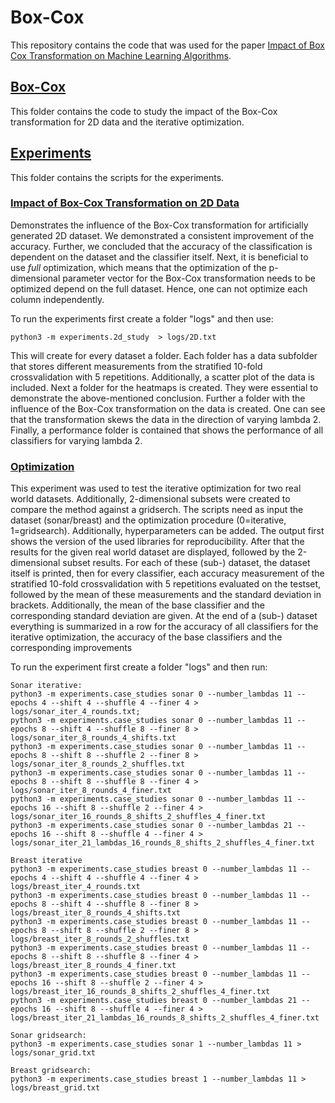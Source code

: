 # Box-Cox

This repository contains the code that was used for the paper 
[Impact of Box Cox Transformation on Machine Learning Algorithms](Impact_of_Box_Cox_Transformation_on_Machine_Learning_Algorithms_iterative.pdf).

## [Box-Cox](boxcox)
This folder contains the code to study the impact of the Box-Cox transformation for 2D data and the iterative optimization.

## [Experiments](experiments)

This folder contains the scripts for the experiments.

### [Impact of Box-Cox Transformation on 2D Data](boxcox/impact_2D)

Demonstrates the influence of the Box-Cox transformation for artificially generated 
2D dataset. We demonstrated a consistent improvement of the accuracy. Further, we concluded that the accuracy of the classification is dependent on the 
dataset and the classifier itself. Next, it is beneficial to use *full* optimization,
which means that the optimization of the p-dimensional parameter vector for the Box-Cox transformation 
needs to be optimized depend on the full dataset. Hence, one can not optimize each column independently.

To run the experiments first create a folder "logs" and then use:

    python3 -m experiments.2d_study  > logs/2D.txt

This will create for every dataset a folder. Each folder has a data subfolder that stores different measurements from 
the stratified 10-fold crossvalidation with 5 repetitions. Additionally, a scatter plot of the data is included. Next a 
folder for the heatmaps is created. They were essential to demonstrate the above-mentioned conclusion. Further a folder 
with the influence of the Box-Cox transformation on the data is created. One can see that the transformation skews the 
data in the direction of varying lambda 2. Finally, a performance folder is contained that shows the performance
of all classifiers for varying lambda 2. 


### [Optimization](boxcox/optimization)
This experiment was used to test the iterative optimization for two real world datasets. Additionally, 2-dimensional
subsets were created to compare the method against a gridserch. The scripts need as input the dataset (sonar/breast) and 
the optimization procedure (0=iterative, 1=gridsearch). Additionally, hyperparameters can be added. 
The output first shows the version of the used libraries for reproducibility.
After that the results for the given real world dataset are displayed, followed by the 2-dimensional subset results.
For each of these (sub-) dataset, the dataset itself is printed, then for every classifier, each accuracy measurement of 
the stratified 10-fold crossvalidation with 5 repetitions evaluated on the testset, 
followed by the mean of these measurements and the standard deviation in brackets. Additionally, the mean of the
base classifier and the corresponding standard deviation are given. At the end of a (sub-) dataset everything is summarized
 in a row for the accuracy of all classifiers for the iterative optimization, the accuracy of the base classifiers and the
 corresponding improvements

To run the experiment first create a folder "logs" and then run:
    
    Sonar iterative:
    python3 -m experiments.case_studies sonar 0 --number_lambdas 11 --epochs 4 --shift 4 --shuffle 4 --finer 4 > logs/sonar_iter_4_rounds.txt; 
    python3 -m experiments.case_studies sonar 0 --number_lambdas 11 --epochs 8 --shift 4 --shuffle 8 --finer 8 > logs/sonar_iter_8_rounds_4_shifts.txt
    python3 -m experiments.case_studies sonar 0 --number_lambdas 11 --epochs 8 --shift 8 --shuffle 2 --finer 8 > logs/sonar_iter_8_rounds_2_shuffles.txt
    python3 -m experiments.case_studies sonar 0 --number_lambdas 11 --epochs 8 --shift 8 --shuffle 8 --finer 4 > logs/sonar_iter_8_rounds_4_finer.txt
    python3 -m experiments.case_studies sonar 0 --number_lambdas 11 --epochs 16 --shift 8 --shuffle 2 --finer 4 > logs/sonar_iter_16_rounds_8_shifts_2_shuffles_4_finer.txt
    python3 -m experiments.case_studies sonar 0 --number_lambdas 21 --epochs 16 --shift 8 --shuffle 4 --finer 4 > logs/sonar_iter_21_lambdas_16_rounds_8_shifts_2_shuffles_4_finer.txt

    Breast iterative
    python3 -m experiments.case_studies breast 0 --number_lambdas 11 --epochs 4 --shift 4 --shuffle 4 --finer 4 > logs/breast_iter_4_rounds.txt
    python3 -m experiments.case_studies breast 0 --number_lambdas 11 --epochs 8 --shift 4 --shuffle 8 --finer 8 > logs/breast_iter_8_rounds_4_shifts.txt
    python3 -m experiments.case_studies breast 0 --number_lambdas 11 --epochs 8 --shift 8 --shuffle 2 --finer 8 > logs/breast_iter_8_rounds_2_shuffles.txt
    python3 -m experiments.case_studies breast 0 --number_lambdas 11 --epochs 8 --shift 8 --shuffle 8 --finer 4 > logs/breast_iter_8_rounds_4_finer.txt
    python3 -m experiments.case_studies breast 0 --number_lambdas 11 --epochs 16 --shift 8 --shuffle 2 --finer 4 > logs/breast_iter_16_rounds_8_shifts_2_shuffles_4_finer.txt
    python3 -m experiments.case_studies breast 0 --number_lambdas 21 --epochs 16 --shift 8 --shuffle 4 --finer 4 > logs/breast_iter_21_lambdas_16_rounds_8_shifts_2_shuffles_4_finer.txt

    Sonar gridsearch:
    python3 -m experiments.case_studies sonar 1 --number_lambdas 11 > logs/sonar_grid.txt

    Breast gridsearch:
    python3 -m experiments.case_studies breast 1 --number_lambdas 11 > logs/breast_grid.txt
